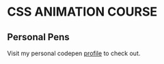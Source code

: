 # CSS ANIMATION COURSE

## Personal Pens

Visit my personal codepen [profile]('https://codepen.io/iamalexandro') to check out.

